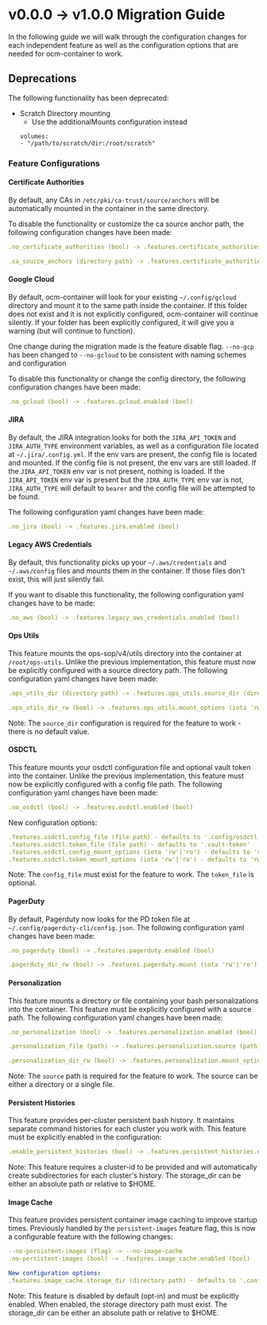 # v0.0.0 -> v1.0.0 Migration Guide

In the following guide we will walk through the configuration changes for each independent feature as well as the configuration options that are needed for ocm-container to work.

## Deprecations
The following functionality has been deprecated:

* Scratch Directory mounting
  * Use the additionalMounts configuration instead  
  ```
  volumes:
  - "/path/to/scratch/dir:/root/scratch"
  ```

### Feature Configurations

#### Certificate Authorities
By default, any CAs in `/etc/pki/ca-trust/source/anchors` will be automatically mounted in the container in the same directory.

To disable the functionality or customize the ca source anchor path, the following configuration changes have been made:

```yaml
.no_certificate_authorities (bool) -> .features.certificate_authorities.enabled (bool)

.ca_source_anchors (directory path) -> .features.certificate_authorities.source_anchors
```

#### Google Cloud
By default, ocm-container will look for your existing `~/.config/gcloud` directory and mount it to the same path inside the container. If this folder does not exist and it is not explicitly configured, ocm-container will continue silently. If your folder has been explicitly configured, it will give you a warning (but will continue to function). 

One change during the migration made is the feature disable flag. `--no-gcp` has been changed to `--no-gcloud` to be consistent with naming schemes and configuration

To disable this functionality or change the config directory, the following configuration changes have been made:

```yaml
.no_gcloud (bool) -> .features.gcloud.enabled (bool)
```

#### JIRA
By default, the JIRA integration looks for both the `JIRA_API_TOKEN` and `JIRA_AUTH_TYPE` environment variables, as well as a configuration file located at `~/.jira/.config.yml`. If the env vars are present, the config file is located and mounted. If the config file is not present, the env vars are still loaded. If the `JIRA_API_TOKEN` env var is not present, nothing is loaded. If the `JIRA_API_TOKEN` env var is present but the `JIRA_AUTH_TYPE` env var is not, `JIRA_AUTH_TYPE` will default to `bearer` and the config file will be attempted to be found.

The following configuration yaml changes have been made:

```yaml
.no_jira (bool) -> .features.jira.enabled (bool)
```

#### Legacy AWS Credentials
By default, this functionality picks up your `~/.aws/credentials` and `~/.aws/config` files and mounts them in the container. If those files don't exist, this will just silently fail.

If you want to disable this functionality, the following configuration yaml changes have to be made:

```yaml
.no_aws (bool) -> .features.legacy_aws_credentials.enabled (bool)
```

#### Ops Utils
This feature mounts the ops-sop/v4/utils directory into the container at `/root/ops-utils`. Unlike the previous implementation, this feature must now be explicitly configured with a source directory path. The following configuration yaml changes have been made:

```yaml
.ops_utils_dir (directory path) -> .features.ops_utils.source_dir (directory path)

.ops_utils_dir_rw (bool) -> .features.ops_utils.mount_options (iota 'rw'|'ro')
```

Note: The `source_dir` configuration is required for the feature to work - there is no default value.

#### OSDCTL
This feature mounts your osdctl configuration file and optional vault token into the container. Unlike the previous implementation, this feature must now be explicitly configured with a config file path. The following configuration yaml changes have been made:

```yaml
.no_osdctl (bool) -> .features.osdctl.enabled (bool)
```

New configuration options:
```yaml
.features.osdctl.config_file (file path) - defaults to '.config/osdctl'
.features.osdctl.token_file (file path) - defaults to '.vault-token'
.features.osdctl.config_mount_options (iota 'rw'|'ro') - defaults to 'ro'
.features.osdctl.token_mount_options (iota 'rw'|'ro') - defaults to 'rw'
```

Note: The `config_file` must exist for the feature to work. The `token_file` is optional.

#### PagerDuty
By default, Pagerduty now looks for the PD token file at `~/.config/pagerduty-cli/config.json`. The following configuration yaml changes have been made:

```yaml
.no_pagerduty (bool) -> .features.pagerduty.enabled (bool)

.pagerduty_dir_rw (bool) -> .features.pagerduty.mount (iota 'rw'|'ro')
```

#### Personalization
This feature mounts a directory or file containing your bash personalizations into the container. This feature must be explicitly configured with a source path. The following configuration yaml changes have been made:

```yaml
.no_personalization (bool) -> .features.personalization.enabled (bool)

.personalization_file (path) -> .features.personalization.source (path)

.personalization_dir_rw (bool) -> .features.personalization.mount_options (iota 'rw'|'ro')
```

Note: The `source` path is required for the feature to work. The source can be either a directory or a single file.

#### Persistent Histories
This feature provides per-cluster persistent bash history. It maintains separate command histories for each cluster you work with. This feature must be explicitly enabled in the configuration:

```yaml
.enable_persistent_histories (bool) -> .features.persistent_histories.enabled (bool) - defaults to false
```

Note: This feature requires a cluster-id to be provided and will automatically create subdirectories for each cluster's history. The storage_dir can be either an absolute path or relative to $HOME.

#### Image Cache
This feature provides persistent container image caching to improve startup times. Previously handled by the `persistent-images` feature flag, this is now a configurable feature with the following changes:

```yaml
--no-persistent-images (flag) -> --no-image-cache
.no-persistent-images (bool) -> .features.image_cache.enabled (bool)

New configuration options:
.features.image_cache.storage_dir (directory path) - defaults to '.config/ocm-container/images'
```

Note: This feature is disabled by default (opt-in) and must be explicitly enabled. When enabled, the storage directory path must exist. The storage_dir can be either an absolute path or relative to $HOME.
